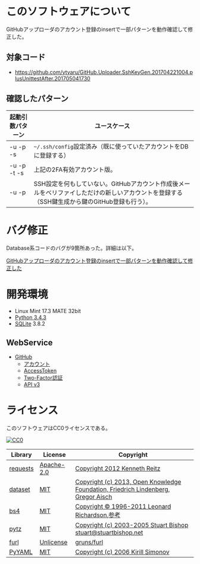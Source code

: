 ﻿# このソフトウェアについて

GitHubアップローダのアカウント登録のinsertで一部パターンを動作確認して修正した。

## 対象コード

* https://github.com/ytyaru/GitHub.Uploader.SshKeyGen.201704221004.plusUnittestAfter.201705041730

## 確認したパターン

起動引数パターン|ユースケース
---------------|-----------
-u -p -s|`~/.ssh/config`設定済み（既に使っていたアカウントをDBに登録する）
-u -p -t -s|上記の2FA有効アカウント版。
-u -p|SSH設定を何もしていない。GitHubアカウント作成後メールをベリファイしただけの新しいアカウントを登録する（SSH鍵生成から鍵のGitHub登録も行う）。

# バグ修正

Database系コードのバグが9箇所あった。詳細は以下。

[GitHubアップローダのアカウント登録のinsertで一部パターンを動作確認して修正した](http://ytyaru.hatenablog.com/entry/2018/01/08/000000)

# 開発環境

* Linux Mint 17.3 MATE 32bit
* [Python 3.4.3](https://www.python.org/downloads/release/python-343/)
* [SQLite](https://www.sqlite.org/) 3.8.2

## WebService

* [GitHub](https://github.com/)
    * [アカウント](https://github.com/join?source=header-home)
    * [AccessToken](https://github.com/settings/tokens)
    * [Two-Factor認証](https://github.com/settings/two_factor_authentication/intro)
    * [API v3](https://developer.github.com/v3/)

# ライセンス

このソフトウェアはCC0ライセンスである。

[![CC0](http://i.creativecommons.org/p/zero/1.0/88x31.png "CC0")](http://creativecommons.org/publicdomain/zero/1.0/deed.ja)

Library|License|Copyright
-------|-------|---------
[requests](http://requests-docs-ja.readthedocs.io/en/latest/)|[Apache-2.0](https://opensource.org/licenses/Apache-2.0)|[Copyright 2012 Kenneth Reitz](http://requests-docs-ja.readthedocs.io/en/latest/user/intro/#requests)
[dataset](https://dataset.readthedocs.io/en/latest/)|[MIT](https://opensource.org/licenses/MIT)|[Copyright (c) 2013, Open Knowledge Foundation, Friedrich Lindenberg, Gregor Aisch](https://github.com/pudo/dataset/blob/master/LICENSE.txt)
[bs4](https://www.crummy.com/software/BeautifulSoup/bs4/doc/)|[MIT](https://opensource.org/licenses/MIT)|[Copyright © 1996-2011 Leonard Richardson](https://pypi.python.org/pypi/beautifulsoup4),[参考](http://tdoc.info/beautifulsoup/)
[pytz](https://github.com/newvem/pytz)|[MIT](https://opensource.org/licenses/MIT)|[Copyright (c) 2003-2005 Stuart Bishop <stuart@stuartbishop.net>](https://github.com/newvem/pytz/blob/master/LICENSE.txt)
[furl](https://github.com/gruns/furl)|[Unlicense](http://unlicense.org/)|[gruns/furl](https://github.com/gruns/furl/blob/master/LICENSE.md)
[PyYAML](https://github.com/yaml/pyyaml)|[MIT](https://opensource.org/licenses/MIT)|[Copyright (c) 2006 Kirill Simonov](https://github.com/yaml/pyyaml/blob/master/LICENSE)

